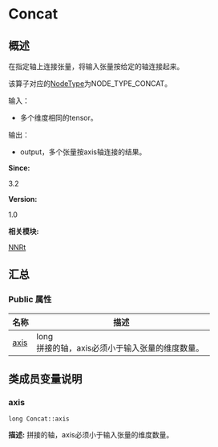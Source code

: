 # Concat


## 概述

在指定轴上连接张量，将输入张量按给定的轴连接起来。

该算子对应的[NodeType](_n_n_rt.md#nodetype)为NODE_TYPE_CONCAT。

输入：

- 多个维度相同的tensor。

输出：

- output，多个张量按axis轴连接的结果。

**Since:**

3.2

**Version:**

1.0

**相关模块:**

[NNRt](_n_n_rt.md)


## 汇总


### Public 属性

  | 名称 | 描述 | 
| -------- | -------- |
| [axis](#axis) | long<br/>拼接的轴，axis必须小于输入张量的维度数量。&nbsp; | 


## 类成员变量说明


### axis

  
```
long Concat::axis
```
**描述:**
拼接的轴，axis必须小于输入张量的维度数量。
